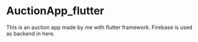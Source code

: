 # AuctionApp_flutter
This is an auction app made by me with flutter framework. Firebase is used as backend in here.
